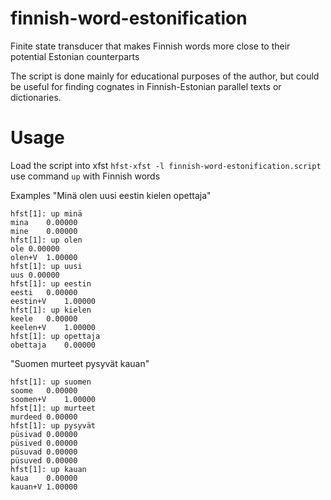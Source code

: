 # finnish-word-estonification
Finite state transducer that makes Finnish words more close to their potential Estonian counterparts

The script is done mainly for educational purposes of the author, but could be useful for finding cognates in Finnish-Estonian parallel texts or dictionaries.

# Usage
Load the script into xfst ```hfst-xfst -l finnish-word-estonification.script```
use command ```up``` with Finnish words

Examples
"Minä olen uusi eestin kielen opettaja"
```
hfst[1]: up minä
mina	0.00000
mine	0.00000
hfst[1]: up olen
ole	0.00000
olen+V	1.00000
hfst[1]: up uusi
uus	0.00000
hfst[1]: up eestin
eesti	0.00000
eestin+V	1.00000
hfst[1]: up kielen
keele	0.00000
keelen+V	1.00000
hfst[1]: up opettaja
obettaja	0.00000
```

"Suomen murteet pysyvät kauan"
```
hfst[1]: up suomen
soome	0.00000
soomen+V	1.00000
hfst[1]: up murteet
murdeed	0.00000
hfst[1]: up pysyvät
püsivad	0.00000
püsived	0.00000
püsuvad	0.00000
püsuved	0.00000
hfst[1]: up kauan
kaua	0.00000
kauan+V	1.00000
```
